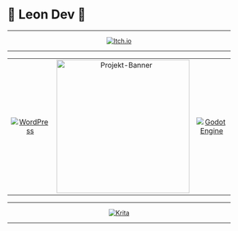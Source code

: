 # 🌟 Leon Dev 🌟

---

<p align="center">
  <a href="https://leon-dev.itch.io/">
    <img src="https://img.shields.io/badge/itch.io-%23FF0B34.svg?logo=Itch.io&logoColor=white" alt="Itch.io">
  </a>
</p>

---

<table align="center">
  <tr>
    <td align="center">
      <a href="#">
        <img src="https://img.shields.io/badge/WordPress-%2321759B.svg?logo=wordpress&logoColor=white" alt="WordPress">
      </a>
    </td>
    <td align="center">
      <img src="https://media.giphy.com/media/ly3tQYHmXMsCI/giphy.gif" alt="Projekt-Banner" width="300">
    </td>
    <td align="center">
      <a href="#">
        <img src="https://img.shields.io/badge/Godot-%23FFFFFF.svg?logo=godot-engine" alt="Godot Engine">
      </a>
    </td>
  </tr>
</table>

---

<p align="center">
  <a href="#">
    <img src="https://img.shields.io/badge/Krita-203759?logo=krita&logoColor=EEF37B" alt="Krita">
  </a>
</p>

---
